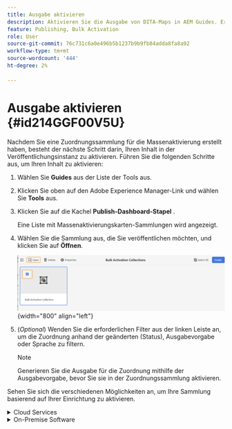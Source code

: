 ```yaml
---
title: Ausgabe aktivieren
description: Aktivieren Sie die Ausgabe von DITA-Maps in AEM Guides. Erfahren Sie, wie Sie Ihren Inhalt in der Veröffentlichungsinstanz aktivieren.
feature: Publishing, Bulk Activation
role: User
source-git-commit: 76c731c6a0e496b5b1237b9b9fb84adda8fa8a92
workflow-type: tm+mt
source-wordcount: '444'
ht-degree: 2%

---
```


# Ausgabe aktivieren {#id214GGF00V5U}

Nachdem Sie eine Zuordnungssammlung für die Massenaktivierung erstellt haben, besteht der nächste Schritt darin, Ihren Inhalt in der Veröffentlichungsinstanz zu aktivieren. Führen Sie die folgenden Schritte aus, um Ihren Inhalt zu aktivieren:

1. Wählen Sie **Guides** aus der Liste der Tools aus.

1. Klicken Sie oben auf den Adobe Experience Manager-Link und wählen Sie **Tools** aus.

1. Klicken Sie auf die Kachel **Publish-Dashboard-Stapel** .

   Eine Liste mit Massenaktivierungskarten-Sammlungen wird angezeigt.

1. Wählen Sie die Sammlung aus, die Sie veröffentlichen möchten, und klicken Sie auf **Öffnen**.

   ![](images/bulk-activation-collection-open.png){width="800" align="left"}

1. \(*Optional*\) Wenden Sie die erforderlichen Filter aus der linken Leiste an, um die Zuordnung anhand der geänderten \(Status\), Ausgabevorgabe oder Sprache zu filtern.

   >[!NOTE]
   >
   >Generieren Sie die Ausgabe für die Zuordnung mithilfe der Ausgabevorgabe, bevor Sie sie in der Zuordnungssammlung aktivieren.


Sehen Sie sich die verschiedenen Möglichkeiten an, um Ihre Sammlung basierend auf Ihrer Einrichtung zu aktivieren.

<details>
<summary> Cloud Services </summary>

![bulk-collection-publish on cloud service](images/bulk-activation-collection-quick-publish-CS.png){width="650" align="left"}

Sie können die Ausgabe für die Instanzen **Vorschau** oder **Publish** aktivieren.

**Vorschau**

* Um die Ausgabe der ausgewählten Maps zu aktivieren, wählen Sie die vorgenerierte Mapping-Ausgabe aus und wählen Sie **Publish to** > **Vorschau**.
* Um die Ausgabe aller DITA-Maps mit den konfigurierten Vorgaben zu aktivieren, aktivieren Sie das Kontrollkästchen neben der Spalte **Map** und wählen Sie dann **Publish to** > **Publish** aus.


**Veröffentlichen**

* Um die Ausgabe der ausgewählten Maps zu aktivieren, wählen Sie die vorgenerierte Mapping-Ausgabe aus und wählen Sie **Publish to** > **Publish**.

* Um die Ausgabe aller DITA-Maps mit den konfigurierten Vorgaben zu aktivieren, aktivieren Sie das Kontrollkästchen neben der Karte (Spalte) und wählen Sie dann **Publish zu** > **Publish** aus.


>[!NOTE]
> 
> Das Kontrollkästchen für eine Zuordnungsausgabe ist nur aktiviert, wenn Sie die Ausgabe für eine Zuordnung generiert haben.

Eine Erfolgsmeldung wird angezeigt, wenn die Zuordnungsausgabe zur Veröffentlichung in die Warteschlange gestellt wird.

Sobald die Ausgabe für die ausgewählten Zuordnungsdateien aktiviert wurde, wird die Registerkarte &quot;Prüfverlauf&quot;aktualisiert und die neueste aktivierte Ausgabe wird oben angezeigt. Die Spalte **Veröffentlicht** wird mit dem Veröffentlichungsdatum und der Veröffentlichungszeit aktualisiert.

</details>

<details>    
<summary>  On-Premise Software </summary>


Führen Sie einen der folgenden Schritte aus:

* Um die Ausgabe der ausgewählten Karten zu aktivieren, wählen Sie die vorgenerierte Zuordnungsausgabe aus und wählen Sie **Quick Publish** aus.
* Um die Ausgabe aller DITA-Maps mit den konfigurierten Vorgaben zu aktivieren, aktivieren Sie das Kontrollkästchen neben der Karte (Spalte) und wählen Sie dann **Quick Publish** aus.
  ![bulk-collection-publish](images/bulk-activation-collection-quick-publish.png){width="650" align="left"}

  >[!NOTE]
  > 
  >Das Kontrollkästchen für eine Zuordnungsausgabe ist nur aktiviert, wenn Sie die Ausgabe für eine Zuordnung generiert haben.


Eine Erfolgsmeldung wird angezeigt, wenn die Zuordnungsausgabe zur Veröffentlichung in die Warteschlange gestellt wird.

Sobald die Ausgabe für die ausgewählten Zuordnungsdateien aktiviert wurde, wird die Registerkarte &quot;Prüfverlauf&quot;aktualisiert und die neueste aktivierte Ausgabe wird oben angezeigt. Die Spalte **Veröffentlicht** wird mit dem Veröffentlichungsdatum und der Veröffentlichungszeit aktualisiert.

**Übergeordnetes Thema: **[Massenaktivierung veröffentlichter Inhalte](conf-bulk-activation.md)
